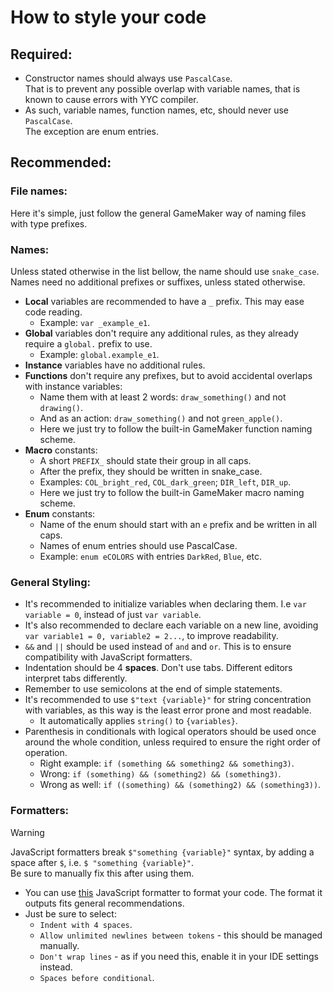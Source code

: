 # How to style your code

## Required:
- Constructor names should always use `PascalCase`.\
That is to prevent any possible overlap with variable names, that is known to cause errors with YYC compiler.
- As such, variable names, function names, etc, should never use `PascalCase`.\
The exception are enum entries.

## Recommended:

### File names:
Here it's simple, just follow the general GameMaker way of naming files with type prefixes.

### Names:
Unless stated otherwise in the list bellow, the name should use `snake_case`.\
Names need no additional prefixes or suffixes, unless stated otherwise.
- **Local** variables are recommended to have a `_` prefix. This may ease code reading.
  - Example: `var _example_e1`.
- **Global** variables don't require any additional rules, as they already require a `global.` prefix to use.
  - Example: `global.example_e1`.
- **Instance** variables have no additional rules.
- **Functions** don't require any prefixes, but to avoid accidental overlaps with instance variables:
  - Name them with at least 2 words: `draw_something()` and not `drawing()`.
  - And as an action: `draw_something()` and not `green_apple()`.
  - Here we just try to follow the built-in GameMaker function naming scheme.
- **Macro** constants:
  - A short `PREFIX_` should state their group in all caps.
  - After the prefix, they should be written in snake_case.
  - Examples: `COL_bright_red`, `COL_dark_green`; `DIR_left`, `DIR_up`.
  - Here we just try to follow the built-in GameMaker macro naming scheme.
- **Enum** constants:
  - Name of the enum should start with an `e` prefix and be written in all caps.
  - Names of enum entries should use PascalCase.
  - Example: `enum eCOLORS` with entries `DarkRed`, `Blue`, etc. 

### General Styling:
- It's recommended to initialize variables when declaring them. I.e `var variable = 0`, instead of just `var variable`.
- It's also recommended to declare each variable on a new line, avoiding `var variable1 = 0, variable2 = 2...`, to improve readability.
- `&&` and `||` should be used instead of `and` and `or`. This is to ensure compatibility with JavaScript formatters.
- Indentation should be 4 **spaces**. Don't use tabs. Different editors interpret tabs differently.
- Remember to use semicolons at the end of simple statements.
- It's recommended to use `$"text {variable}"` for string concentration with variables, as this way is the least error prone and most readable.
  -  It automatically applies `string()` to `{variables}`.
- Parenthesis in conditionals with logical operators should be used once around the whole condition, unless required to ensure the right order of operation.
  - Right example: `if (something && something2 && something3)`.
  - Wrong: `if (something) && (something2) && (something3)`.
  - Wrong as well: `if ((something) && (something2) && (something3))`.

### Formatters:
> [!WARNING]  
> JavaScript formatters break `$"something {variable}"` syntax, by adding a space after `$`, i.e. `$ "something {variable}"`.\
> Be sure to manually fix this after using them.
- You can use [this](https://beautifier.io/) JavaScript formatter to format your code. The format it outputs fits general recommendations.
- Just be sure to select:
  - `Indent with 4 spaces`.
  - `Allow unlimited newlines between tokens` - this should be managed manually.
  - `Don't wrap lines` - as if you need this, enable it in your IDE settings instead.
  - `Spaces before conditional`.
